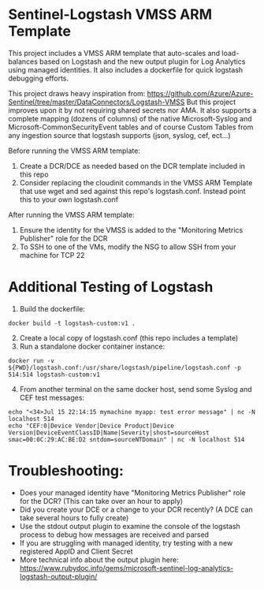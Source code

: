 # Sentinel-Logstash VMSS ARM Template
This project includes a VMSS ARM template that auto-scales and load-balances based on Logstash and the new output plugin for Log Analytics using managed identities.
It also includes a dockerfile for quick logstash debugging efforts.

This project draws heavy inspiration from: https://github.com/Azure/Azure-Sentinel/tree/master/DataConnectors/Logstash-VMSS
But this project improves upon it by not requiring shared secrets nor AMA. It also supports a complete mapping (dozens of columns) of the native Microsoft-Syslog and Microsoft-CommonSecurityEvent tables and of course Custom Tables from any ingestion source that logstash supports (json, syslog, cef, ect...)

Before running the VMSS ARM template:
1. Create a DCR/DCE as needed based on the DCR template included in this repo
2. Consider replacing the cloudinit commands in the VMSS ARM Template that use wget and sed against this repo's logstash.conf. Instead point this to your own logstash.conf

After running the VMSS ARM template:
1. Ensure the identity for the VMSS is added to the "Monitoring Metrics Publisher" role for the DCR
2. To SSH to one of the VMs, modify the NSG to allow SSH from your machine for TCP 22

# Additional Testing of Logstash
1. Build the dockerfile:
```
docker build -t logstash-custom:v1 .
```
2. Create a local copy of logstash.conf (this repo includes a template)
3. Run a standalone docker container instance:
```
docker run -v ${PWD}/logstash.conf:/usr/share/logstash/pipeline/logstash.conf -p 514:514 logstash-custom:v1
```
4. From another terminal on the same docker host, send some Syslog and CEF test messages:
```
echo "<34>Jul 15 22:14:15 mymachine myapp: test error message" | nc -N localhost 514
echo "CEF:0|Device Vendor|Device Product|Device Version|DeviceEventClassID|Name|Severity|shost=sourceHost smac=00:0C:29:AC:BE:D2 sntdom=sourceNTDomain" | nc -N localhost 514
```

# Troubleshooting:
- Does your managed identity have "Monitoring Metrics Publisher" role for the DCR? (This can take over an hour to apply)
- Did you create your DCE or a change to your DCR recently? (A DCE can take several hours to fully create)
- Use the stdout output plugin to examine the console of the logstash process to debug how messages are received and parsed
- If you are struggling with managed identity, try testing with a new registered AppID and Client Secret
- More technical info about the output plugin here: https://www.rubydoc.info/gems/microsoft-sentinel-log-analytics-logstash-output-plugin/
